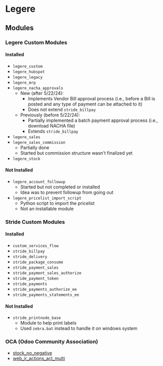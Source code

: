 # Legere    
## Modules
### Legere Custom Modules
#### Installed
* `legere_custom`
* `legere_hubspot`
* `legere_legacy`
* `legere_mrp`
* `legere_nacha_approvals`
  * New (after 5/22/24):
    * Implements Vendor Bill approval process (i.e., before a Bill is posted and any type of payment can be attached to it)
    * Does not extend `stride_billpay`
  * Previously (before 5/22/24):
    * Partially implemented a batch payment approval process (i.e., download NACHA file)
    * Extends `stride_billpay`
* `legere_sales`
* `legere_sales_commission`
  * Partially done
  * Started but commission structure wasn't finalized yet
* `legere_stock`

#### Not Installed
* `legere_account_followup`
  * Started but not completed or installed
  * Idea was to prevent followup from going out
* `legere_pricelist_import_script`
  * Python script to import the pricelist
  * Not an installable module

### Stride Custom Modules
#### Installed
* `custom_services_flow`
* `stride_billpay`
* `stride_delivery`
* `stride_package_consume`
* `stride_payment_sales`
* `stride_payment_sales_authorize`
* `stride_payment_token`
* `stride_payments`
* `stride_payments_authorize_ee`
* `stride_payments_statements_ee`

#### Not Installed
* `stride_printnode_base`
  * Module to help print labels
  * Used `zebra.bat` instead to handle it on windows system

### OCA (Odoo Community Association)
* [stock_no_negative](https://github.com/OCA/stock-logistics-workflow/tree/16.0/stock_no_negative)
* [web_ir_actions_act_multi](https://github.com/OCA/web/tree/16.0/web_ir_actions_act_multi)